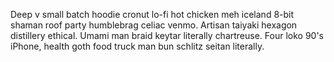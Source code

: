 Deep v small batch hoodie cronut lo-fi hot chicken meh iceland 8-bit shaman roof party humblebrag celiac venmo. Artisan taiyaki hexagon distillery ethical. Umami man braid keytar literally chartreuse. Four loko 90's iPhone, health goth food truck man bun schlitz seitan literally.